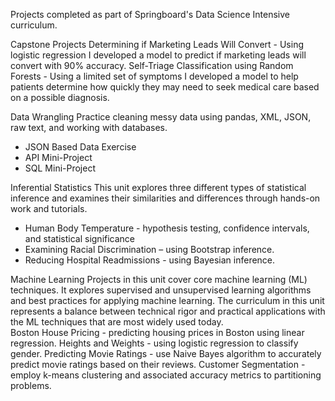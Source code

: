 Projects completed as part of Springboard's Data Science Intensive curriculum.

Capstone Projects
Determining if Marketing Leads Will Convert - Using logistic regression I developed a model to predict if marketing leads will convert with 90% accuracy. 
Self-Triage Classification using Random Forests - Using a limited set of symptoms I developed a model to help patients determine how quickly they may need to seek medical care based on a possible diagnosis.

Data Wrangling
Practice cleaning messy data using pandas, XML, JSON, raw text, and working with databases.
* JSON Based Data Exercise
* API Mini-Project
* SQL Mini-Project

Inferential Statistics
This unit explores three different types of statistical inference and examines their similarities and differences through hands-on work and tutorials.
* Human Body Temperature - hypothesis testing, confidence intervals, and statistical significance
* Examining Racial Discrimination – using Bootstrap inference. 
* Reducing Hospital Readmissions - using Bayesian inference.

Machine Learning
Projects in this unit cover core machine learning (ML) techniques. It explores supervised and unsupervised learning algorithms and best practices for applying machine learning. The curriculum in this unit represents a balance between technical rigor and practical applications with the ML techniques that are most widely used today.  
Boston House Pricing - predicting housing prices in Boston using linear regression.
Heights and Weights - using logistic regression to classify gender.
Predicting Movie Ratings - use Naive Bayes algorithm to accurately predict movie ratings based on their reviews.
Customer Segmentation - employ k-means clustering and associated accuracy metrics to partitioning problems.
